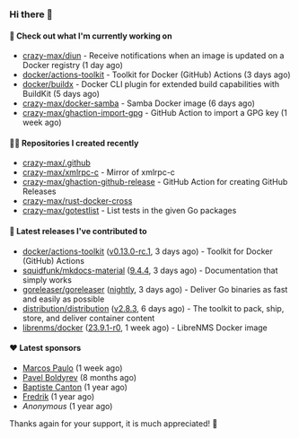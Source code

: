 ### Hi there 👋

#### 👷 Check out what I'm currently working on

- [crazy-max/diun](https://github.com/crazy-max/diun) - Receive notifications when an image is updated on a Docker registry (1 day ago)
- [docker/actions-toolkit](https://github.com/docker/actions-toolkit) - Toolkit for Docker (GitHub) Actions (3 days ago)
- [docker/buildx](https://github.com/docker/buildx) - Docker CLI plugin for extended build capabilities with BuildKit (5 days ago)
- [crazy-max/docker-samba](https://github.com/crazy-max/docker-samba) - Samba Docker image (6 days ago)
- [crazy-max/ghaction-import-gpg](https://github.com/crazy-max/ghaction-import-gpg) - GitHub Action to import a GPG key (1 week ago)

#### 👨‍💻 Repositories I created recently

- [crazy-max/.github](https://github.com/crazy-max/.github)
- [crazy-max/xmlrpc-c](https://github.com/crazy-max/xmlrpc-c) - Mirror of xmlrpc-c
- [crazy-max/ghaction-github-release](https://github.com/crazy-max/ghaction-github-release) - GitHub Action for creating GitHub Releases
- [crazy-max/rust-docker-cross](https://github.com/crazy-max/rust-docker-cross)
- [crazy-max/gotestlist](https://github.com/crazy-max/gotestlist) - List tests in the given Go packages

#### 🚀 Latest releases I've contributed to

- [docker/actions-toolkit](https://github.com/docker/actions-toolkit) ([v0.13.0-rc.1](https://github.com/docker/actions-toolkit/releases/tag/v0.13.0-rc.1), 3 days ago) - Toolkit for Docker (GitHub) Actions
- [squidfunk/mkdocs-material](https://github.com/squidfunk/mkdocs-material) ([9.4.4](https://github.com/squidfunk/mkdocs-material/releases/tag/9.4.4), 3 days ago) - Documentation that simply works
- [goreleaser/goreleaser](https://github.com/goreleaser/goreleaser) ([nightly](https://github.com/goreleaser/goreleaser/releases/tag/nightly), 3 days ago) - Deliver Go binaries as fast and easily as possible
- [distribution/distribution](https://github.com/distribution/distribution) ([v2.8.3](https://github.com/distribution/distribution/releases/tag/v2.8.3), 6 days ago) - The toolkit to pack, ship, store, and deliver container content
- [librenms/docker](https://github.com/librenms/docker) ([23.9.1-r0](https://github.com/librenms/docker/releases/tag/23.9.1-r0), 1 week ago) - LibreNMS Docker image

#### ❤️ Latest sponsors
- [Marcos Paulo](https://github.com/mr-soulfox) (1 week ago)
- [Pavel Boldyrev](https://github.com/bpg) (8 months ago)
- [Baptiste Canton](https://github.com/batmac) (1 year ago)
- [Fredrik](https://github.com/fredrikscode) (1 year ago)
- _Anonymous_ (1 year ago)

Thanks again for your support, it is much appreciated! 🙏
